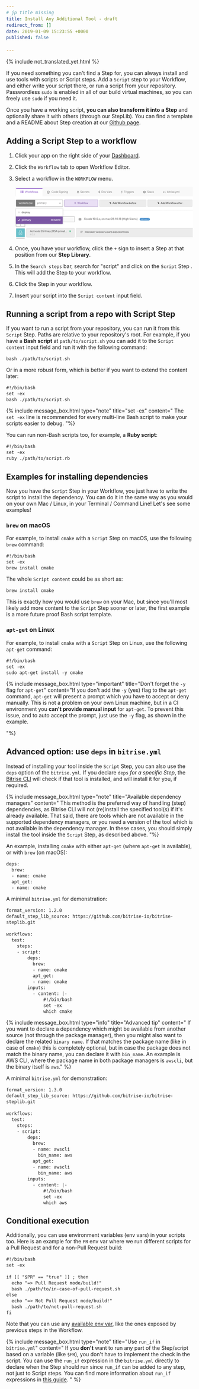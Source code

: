 ```yaml
---
# jp title missing
title: Install Any Additional Tool - draft
redirect_from: []
date: 2019-01-09 15:23:55 +0000
published: false

---
```


{% include not_translated_yet.html %}

If you need something you can't find a Step for, you can always install and use tools with scripts or Script steps. Add a `Script` step to your Workflow, and either write your script there, or run a script from your repository. Passwordless `sudo` is enabled in all of our build virtual machines, so you can freely use `sudo` if you need it.

Once you have a working script, **you can also transform it into a Step** and optionally share it with others (through our StepLib). You can find a template and a README about Step creation at our [Github page](https://github.com/bitrise-core/bitrise-plugins-step/tree/master/create/templates).

## Adding a Script Step to a workflow

1. Click your app on the right side of your [Dashboard](https://app.bitrise.io/dashboard/builds).
2. Click the `Workflow` tab to open Workflow Editor.
3. Select a workflow in the `WORKFLOW` menu.

   ![{{ page.title }}](/img/workflow-menu.png)
4. Once, you have your workflow, click the `+` sign to insert a Step at that position from our **Step Library**.
5. In the `Search steps` bar, search for "script" and click on the `Script` Step . This will add the Step to your workflow.
6. Click the Step in your workflow.
7. Insert your script into the `Script content`  input field.

## Running a script from a repo with Script Step

If you want to run a script from your repository, you can run it from this `Script` Step. Paths are relative to your repository's root. For example, if you have a **Bash script** at `path/to/script.sh` you can add it to the `Script content` input field and run it with the following command:

    bash ./path/to/script.sh

Or in a more robust form, which is better if you want to extend the content later:

    #!/bin/bash
    set -ex
    bash ./path/to/script.sh

{% include message_box.html type="note" title="set -ex" content="
The `set -ex` line is recommended for every multi-line Bash script to make your scripts easier to debug. "%}

You can run non-Bash scripts too, for example, a **Ruby script**:

    #!/bin/bash
    set -ex
    ruby ./path/to/script.rb

## Examples for installing dependencies

Now you have the `Script` Step in your Workflow, you just have to write the script to install the dependency. You can do it in the same way as you would on your own Mac / Linux, in your Terminal / Command Line! Let's see some examples!

### `brew` on macOS

For example, to install `cmake` with a `Script` Step on macOS, use the following `brew` command:

    #!/bin/bash
    set -ex
    brew install cmake

The whole `Script content` could be as short as:

    brew install cmake

This is exactly how you would use `brew` on your Mac, but since you'll most likely add more content to the `Script` Step sooner or later, the first example is a more future proof Bash script template.

### `apt-get` on Linux

For example, to install `cmake` with a `Script` Step on Linux, use the following `apt-get` command:

    #!/bin/bash
    set -ex
    sudo apt-get install -y cmake

{% include message_box.html type="important" title="Don't forget the `-y` flag for `apt-get`" content="If you don't add the `-y` (yes) flag to the `apt-get` command, `apt-get` will present a prompt which you have to accept or deny manually. This is not a problem on your own Linux machine, but in a CI environment you **can't provide manual input** for `apt-get`. To prevent this issue, and to auto accept the prompt, just use the `-y` flag, as shown in the example.

"%}

## Advanced option: use `deps` in `bitrise.yml`

Instead of installing your tool inside the `Script` Step, you can also use the `deps` option of the `bitrise.yml`. If you declare `deps` _for a specific Step_, the [Bitrise CLI](https://github.com/bitrise-io/bitrise) will check if that tool is installed, and will install it for you, if required.

{% include message_box.html type="note" title="Available dependency managers" content=" This method is the preferred way of handling (step) dependencies, as Bitrise CLI will not (re)install the specified tool(s) if it's already available. That said, there are tools which are not available in the supported dependency managers, or you need a version of the tool which is not available in the dependency manager. In these cases, you should simply install the tool inside the `Script` Step, as described above. "%}

An example, installing `cmake` with either `apt-get` (where `apt-get` is available), or with `brew` (on macOS):

    deps:
      brew:
      - name: cmake
      apt_get:
      - name: cmake

A minimal `bitrise.yml` for demonstration:

    format_version: 1.2.0
    default_step_lib_source: https://github.com/bitrise-io/bitrise-steplib.git
    
    workflows:
      test:
        steps:
        - script:
            deps:
              brew:
              - name: cmake
              apt_get:
              - name: cmake
            inputs:
              - content: |-
                  #!/bin/bash
                  set -ex
                  which cmake

{% include message_box.html type="info" title="Advanced tip" content=" If you want to declare a dependency which might be available from another source (not through the package manager), then you might also want to declare the related `binary name`. If that matches the package name (like in case of `cmake`) this is completely optional, but in case the package does not match the binary name, you can declare it with `bin_name`. An example is AWS CLI, where the package name in both package managers is `awscli`, but the binary itself is `aws`." %}

A minimal `bitrise.yml` for demonstration:

    format_version: 1.3.0
    default_step_lib_source: https://github.com/bitrise-io/bitrise-steplib.git
    
    workflows:
      test:
        steps:
        - script:
            deps:
              brew:
              - name: awscli
                bin_name: aws
              apt_get:
              - name: awscli
                bin_name: aws
            inputs:
              - content: |-
                  #!/bin/bash
                  set -ex
                  which aws

## Conditional execution

Additionally, you can use environment variables (env vars) in your scripts too. Here is an example for the `PR` env var where we run different scripts for a Pull Request and for a non-Pull Request build:

    #!/bin/bash
    set -ex
    
    if [[ "$PR" == "true" ]] ; then
      echo "=> Pull Request mode/build!"
      bash ./path/to/in-case-of-pull-request.sh
    else
      echo "=> Not Pull Request mode/build!"
      bash ./path/to/not-pull-request.sh
    fi

Note that you can use any [available env var](/builds/available-environment-variables/#exposed-by-the-bitrise-cli), like the ones exposed by previous steps in the Workflow.

{% include message_box.html type="note" title="Use `run_if` in `bitrise.yml`" content=" If you **don't** want to run any part of the Step/script based on a variable (like `$PR`), you don't have to implement the check in the script. You can use the `run_if` expression in the `bitrise.yml` directly to declare when the Step should run since `run_if` can be added to any step, not just to Script steps. You can find more information about `run_if` expressions in [this guide](/steps-and-workflows/disable-a-step-by-condition/#running-a-step-only-if-the-build-failed). " %}
